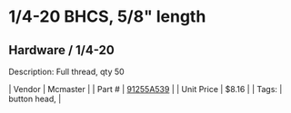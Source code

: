 # 1/4-20 BHCS, 5/8" length
## Hardware / 1/4-20
Description: 	Full thread, qty 50 

| Vendor | Mcmaster | 
| Part # | [91255A539](https://www.mcmaster.com/#91255A539) | 
| Unit Price | $8.16 | 
| Tags: | button head,  | 
